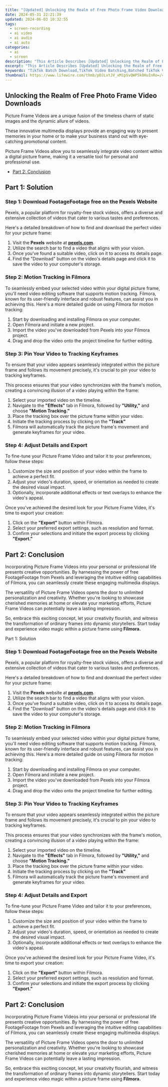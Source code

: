 ```yaml
---
title: "[Updated] Unlocking the Realm of Free Photo Frame Video Downloads"
date: 2024-05-31 22:21:39
updated: 2024-06-03 10:32:55
tags: 
  - screen-recording
  - ai video
  - ai audio
  - ai auto
categories: 
  - ai
  - screen
description: "This Article Describes [Updated] Unlocking the Realm of Free Photo Frame Video Downloads"
excerpt: "This Article Describes [Updated] Unlocking the Realm of Free Photo Frame Video Downloads"
keywords: "TikTok Batch Download,TikTok Video Batching,Batched TikTok Videos,Unlock TikTok Downloads,TikTok Video Batch Guide,TikTok Batching Techniques,Mastering TikTok Video Downloads"
thumbnail: https://www.lifewire.com/thmb/pDJLxtJV_xM1pSvQWP5kOHuInRo=/400x300/filters:no_upscale():max_bytes(150000):strip_icc()/MarwanForzley2-2e8fa7b158e54849b8094140cfcedfc6.jpeg
---
```


## Unlocking the Realm of Free Photo Frame Video Downloads

Picture Frame Videos are a unique fusion of the timeless charm of static images and the dynamic allure of videos.

These innovative multimedia displays provide an engaging way to present memories in your home or to make your business stand out with eye-catching promotional content.

Picture Frame Videos allow you to seamlessly integrate video content within a digital picture frame, making it a versatile tool for personal and professional use.

* [Part 2: Conclusion](#part2)

## Part 1: Solution

### Step 1: Download FootageFootage free on the Pexels Website

Pexels, a popular platform for royalty-free stock videos, offers a diverse and extensive collection of videos that cater to various tastes and preferences.

Here's a detailed breakdown of how to find and download the perfect video for your picture frame:

1. Visit the **Pexels** website at [**pexels.com**](http://www.pexels.com/).
2. Utilize the search bar to find a video that aligns with your vision.
3. Once you've found a suitable video, click on it to access its details page.
4. Find the "Download" button on the video's details page and click it to save the video to your computer's storage.

### Step 2: Motion Tracking in Filmora

To seamlessly embed your selected video within your digital picture frame, you'll need video editing software that supports motion tracking. Filmora, known for its user-friendly interface and robust features, can assist you in achieving this. Here's a more detailed guide on using Filmora for motion tracking:

1. Start by downloading and installing Filmora on your computer.
2. Open Filmora and initiate a new project.
3. Import the video you've downloaded from Pexels into your Filmora project.
4. Drag and drop the video onto the project timeline for further editing.

### Step 3: Pin Your Video to Tracking Keyframes

To ensure that your video appears seamlessly integrated within the picture frame and follows its movement precisely, it's crucial to pin your video to tracking keyframes.

This process ensures that your video synchronizes with the frame's motion, creating a convincing illusion of a video playing within the frame:

1. Select your imported video on the timeline.
2. Navigate to the **"Effects"** tab in Filmora, followed by **"Utility,"** and choose **"Motion Tracking."**
3. Place the tracking box over the picture frame within your video.
4. Initiate the tracking process by clicking on the **"Track"**
5. Filmora will automatically track the picture frame's movement and generate keyframes for your video.

### Step 4: Adjust Details and Export

To fine-tune your Picture Frame Video and tailor it to your preferences, follow these steps:

1. Customize the size and position of your video within the frame to achieve a perfect fit.
2. Adjust your video's duration, speed, or orientation as needed to create the desired visual impact.
3. Optionally, incorporate additional effects or text overlays to enhance the video's appeal.

Once you've achieved the desired look for your Picture Frame Video, it's time to export your creation:

1. Click on the **"Export"** button within Filmora.
2. Select your preferred export settings, such as resolution and format.
3. Confirm your selections and initiate the export process by clicking **"Export."**

## Part 2: Conclusion

Incorporating Picture Frame Videos into your personal or professional life presents creative opportunities. By harnessing the power of free FootageFootage from Pexels and leveraging the intuitive editing capabilities of Filmora, you can seamlessly create these engaging multimedia displays.

The versatility of Picture Frame Videos opens the door to unlimited personalization and creativity. Whether you're looking to showcase cherished memories at home or elevate your marketing efforts, Picture Frame Videos can potentially leave a lasting impression.

So, embrace this exciting concept, let your creativity flourish, and witness the transformation of ordinary frames into dynamic storytellers. Start today and experience video magic within a picture frame using **Filmora.**

Part 1: Solution

### Step 1: Download FootageFootage free on the Pexels Website

Pexels, a popular platform for royalty-free stock videos, offers a diverse and extensive collection of videos that cater to various tastes and preferences.

Here's a detailed breakdown of how to find and download the perfect video for your picture frame:

1. Visit the **Pexels** website at [**pexels.com**](http://www.pexels.com/).
2. Utilize the search bar to find a video that aligns with your vision.
3. Once you've found a suitable video, click on it to access its details page.
4. Find the "Download" button on the video's details page and click it to save the video to your computer's storage.

### Step 2: Motion Tracking in Filmora

To seamlessly embed your selected video within your digital picture frame, you'll need video editing software that supports motion tracking. Filmora, known for its user-friendly interface and robust features, can assist you in achieving this. Here's a more detailed guide on using Filmora for motion tracking:

1. Start by downloading and installing Filmora on your computer.
2. Open Filmora and initiate a new project.
3. Import the video you've downloaded from Pexels into your Filmora project.
4. Drag and drop the video onto the project timeline for further editing.

### Step 3: Pin Your Video to Tracking Keyframes

To ensure that your video appears seamlessly integrated within the picture frame and follows its movement precisely, it's crucial to pin your video to tracking keyframes.

This process ensures that your video synchronizes with the frame's motion, creating a convincing illusion of a video playing within the frame:

1. Select your imported video on the timeline.
2. Navigate to the **"Effects"** tab in Filmora, followed by **"Utility,"** and choose **"Motion Tracking."**
3. Place the tracking box over the picture frame within your video.
4. Initiate the tracking process by clicking on the **"Track"**
5. Filmora will automatically track the picture frame's movement and generate keyframes for your video.

### Step 4: Adjust Details and Export

To fine-tune your Picture Frame Video and tailor it to your preferences, follow these steps:

1. Customize the size and position of your video within the frame to achieve a perfect fit.
2. Adjust your video's duration, speed, or orientation as needed to create the desired visual impact.
3. Optionally, incorporate additional effects or text overlays to enhance the video's appeal.

Once you've achieved the desired look for your Picture Frame Video, it's time to export your creation:

1. Click on the **"Export"** button within Filmora.
2. Select your preferred export settings, such as resolution and format.
3. Confirm your selections and initiate the export process by clicking **"Export."**

## Part 2: Conclusion

Incorporating Picture Frame Videos into your personal or professional life presents creative opportunities. By harnessing the power of free FootageFootage from Pexels and leveraging the intuitive editing capabilities of Filmora, you can seamlessly create these engaging multimedia displays.

The versatility of Picture Frame Videos opens the door to unlimited personalization and creativity. Whether you're looking to showcase cherished memories at home or elevate your marketing efforts, Picture Frame Videos can potentially leave a lasting impression.

So, embrace this exciting concept, let your creativity flourish, and witness the transformation of ordinary frames into dynamic storytellers. Start today and experience video magic within a picture frame using **Filmora.**

<ins class="adsbygoogle"
     style="display:block"
     data-ad-format="autorelaxed"
     data-ad-client="ca-pub-7571918770474297"
     data-ad-slot="1223367746"></ins>

<ins class="adsbygoogle"
     style="display:block"
     data-ad-format="autorelaxed"
     data-ad-client="ca-pub-7571918770474297"
     data-ad-slot="1223367746"></ins>



<ins class="adsbygoogle"
     style="display:block"
     data-ad-client="ca-pub-7571918770474297"
     data-ad-slot="8358498916"
     data-ad-format="auto"
     data-full-width-responsive="true"></ins>

